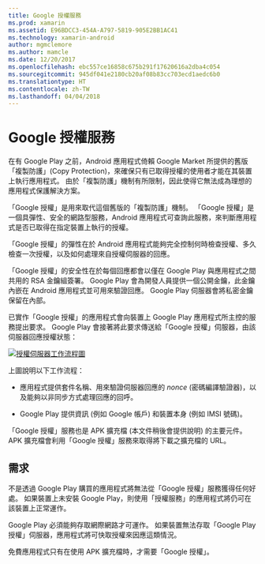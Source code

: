 ```yaml
---
title: Google 授權服務
ms.prod: xamarin
ms.assetid: E96BDCC3-454A-A797-5819-905E2BB1AC41
ms.technology: xamarin-android
author: mgmclemore
ms.author: mamcle
ms.date: 12/20/2017
ms.openlocfilehash: ebc557ce16858c675b291f17620616a2dba4c054
ms.sourcegitcommit: 945df041e2180cb20af08b83cc703ecd1aedc6b0
ms.translationtype: HT
ms.contentlocale: zh-TW
ms.lasthandoff: 04/04/2018
---
```

# <a name="google-licensing-services"></a>Google 授權服務

在有 Google Play 之前，Android 應用程式倚賴 Google Market 所提供的舊版「複製防護」(Copy Protection)，來確保只有已取得授權的使用者才能在其裝置上執行應用程式。 由於「複製防護」機制有所限制，因此使得它無法成為理想的應用程式保護解決方案。

「Google 授權」是用來取代這個舊版的「複製防護」機制。
「Google 授權」是一個具彈性、安全的網路型服務，Android 應用程式可查詢此服務，來判斷應用程式是否已取得在指定裝置上執行的授權。

「Google 授權」的彈性在於 Android 應用程式能夠完全控制何時檢查授權、多久檢查一次授權，以及如何處理來自授權伺服器的回應。

「Google 授權」的安全性在於每個回應都會以僅在 Google Play 與應用程式之間共用的 RSA 金鑰組簽署。 Google Play 會為開發人員提供一個公開金鑰，此金鑰內嵌在 Android 應用程式並可用來驗證回應。 Google Play 伺服器會將私密金鑰保留在內部。

已實作「Google 授權」的應用程式會向裝置上 Google Play 應用程式所主控的服務提出要求。 Google Play 會接著將此要求傳送給「Google 授權」伺服器，由該伺服器回應授權狀態： 

[![授權伺服器工作流程圖](google-licensing-services-images/gp-licensing-service-overview.png)](google-licensing-services-images/gp-licensing-service-overview.png#lightbox)

上圖說明以下工作流程： 

-   應用程式提供套件名稱、用來驗證伺服器回應的 *nonce* (密碼編譯驗證器)，以及能夠以非同步方式處理回應的回呼。 

-   Google Play 提供資訊 (例如 Google 帳戶) 和裝置本身 (例如 IMSI 號碼)。 

「Google 授權」服務也是 APK 擴充檔 (本文件稍後會提供說明) 的主要元件。 APK 擴充檔會利用「Google 授權」服務來取得將下載之擴充檔的 URL。


## <a name="requirements"></a>需求

不是透過 Google Play 購買的應用程式將無法從「Google 授權」服務獲得任何好處。 如果裝置上未安裝 Google Play，則使用「授權服務」的應用程式將仍可在該裝置上正常運作。

Google Play 必須能夠存取網際網路才可運作。 如果裝置無法存取「Google Play 授權」伺服器，應用程式將可快取授權來因應這類情況。

免費應用程式只有在使用 APK 擴充檔時，才需要「Google 授權」。
